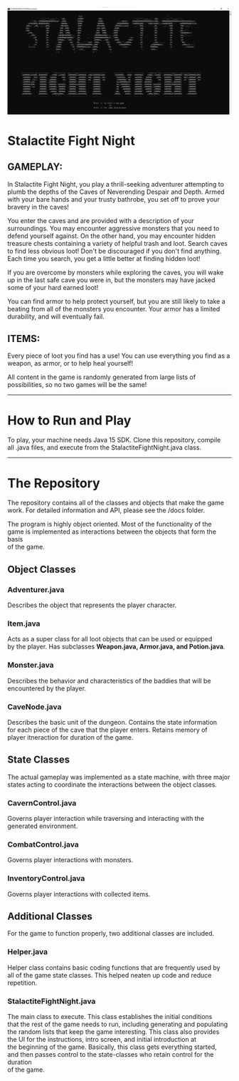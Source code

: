 ![splash output](/dev_documents/splash_print.jpg)  
  
    
# Stalactite Fight Night  
  
## GAMEPLAY:
In Stalactite Fight Night, you play a thrill-seeking adventurer
attempting to plumb the depths of the Caves of Neverending Despair
and Depth.  Armed with your bare hands and your trusty bathrobe, you
set off to prove your bravery in the caves!

You enter the caves and are provided with a description of your
surroundings.  You may encounter aggressive monsters that you need
to defend yourself against.  On the other hand, you may encounter 
hidden treasure chests containing a variety of helpful trash and loot.
Search caves to find less obvious loot!  Don't be discouraged if you
don't find anything.  Each time you search, you get a little better at
finding hidden loot!

If you are overcome by monsters while exploring the caves, you will wake up
in the last safe cave you were in, but the monsters may have jacked some of
your hard earned loot!

You can find armor to help protect yourself, but you are still likely
to take a beating from all of the monsters you encounter.  Your armor
has a limited durability, and will eventually fail.

## ITEMS:  
Every piece of loot you find has a use!  You can use everything 
you find as a weapon, as armor, or to help heal yourself!  
  
All content in the game is randomly generated from large lists of  
possibilities, so no two games will be the same!
  
---  
  
# How to Run and Play  
  
To play, your machine needs Java 15 SDK.  Clone this repository, compile  
all .java files, and execute from the StalactiteFightNight.java class.  
  
---  
  
# The Repository  
  
The repository contains all of the classes and objects that make the game  
work.  For detailed information and API, please see the /docs folder.  

The program is highly object oriented.  Most of the functionality of the  
game is implemented as interactions between the objects that form the basis  
of the game.  
  
## Object Classes  
  
### Adventurer.java  
Describes the object that represents the player character.

### Item.java  
Acts as a super class for all loot objects that can be used or equipped  
by the player.  Has subclasses **Weapon.java, Armor.java, and Potion.java**.  
  
### Monster.java  
Describes the behavior and characteristics of the baddies that will be  
encountered by the player.  
  
### CaveNode.java  
Describes the basic unit of the dungeon.  Contains the state information  
for each piece of the cave that the player enters.  Retains memory of  
player itneraction for duration of the game.  
  
  
## State Classes  
  
The actual gameplay was implemented as a state machine, with three major  
states acting to coordinate the interactions between the object classes.  
  
### CavernControl.java  
Governs player interaction while traversing and interacting with the 
generated environment.  
  
### CombatControl.java  
Governs player interactions with monsters.  
  
### InventoryControl.java  
Governs player interactions with collected items.  
  
## Additional Classes  
For the game to function properly, two additional classes are included.  
  
### Helper.java  
Helper class contains basic coding functions that are frequently used by  
all of the game state classes.  This helped neaten up code and reduce  
repetition.  
  
### StalactiteFightNight.java  
The main class to execute.  This class establishes the initial conditions  
that the rest of the game needs to run, including generating and populating  
the random lists that keep the game interesting.  This class also provides  
the UI for the instructions, intro screen, and initial introduction at  
the beginning of the game.  Basically, this class gets everything started,  
and then passes control to the state-classes who retain control for the duration  
of the game.
  

